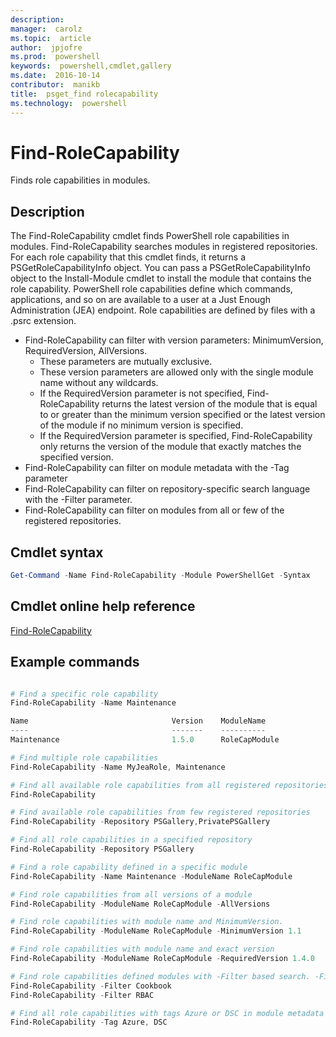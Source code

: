 ```yaml
---
description:  
manager:  carolz
ms.topic:  article
author:  jpjofre
ms.prod:  powershell
keywords:  powershell,cmdlet,gallery
ms.date:  2016-10-14
contributor:  manikb
title:  psget_find rolecapability
ms.technology:  powershell
---
```


# Find-RoleCapability

Finds role capabilities in modules.

## Description
The Find-RoleCapability cmdlet finds PowerShell role capabilities in modules. Find-RoleCapability searches modules in registered repositories. 
For each role capability that this cmdlet finds, it returns a PSGetRoleCapabilityInfo object. You can pass a PSGetRoleCapabilityInfo object to the Install-Module cmdlet to install the module that contains the role capability.
PowerShell role capabilities define which commands, applications, and so on are available to a user at a Just Enough Administration (JEA) endpoint. Role capabilities are defined by files with a .psrc extension.

- Find-RoleCapability can filter with version parameters: MinimumVersion, RequiredVersion, AllVersions.
  - These parameters are mutually exclusive.
  - These version parameters are allowed only with the single module name without any wildcards.
  - If the RequiredVersion parameter is not specified, Find-RoleCapability returns the latest version of the module that is equal to or greater than the minimum version specified or the latest version of the module if no minimum version is specified.
  - If the RequiredVersion parameter is specified, Find-RoleCapability only returns the version of the module that exactly matches the specified version.
- Find-RoleCapability can filter on module metadata with the -Tag parameter
- Find-RoleCapability can filter on repository-specific search language with the -Filter parameter.
- Find-RoleCapability can filter on modules from all or few of the registered repositories.

## Cmdlet syntax
```powershell
Get-Command -Name Find-RoleCapability -Module PowerShellGet -Syntax
```

## Cmdlet online help reference

[Find-RoleCapability](http://go.microsoft.com/fwlink/?LinkId=718029)

## Example commands
```powershell

# Find a specific role capability
Find-RoleCapability -Name Maintenance

Name                                Version    ModuleName                          Repository
----                                -------    ----------                          ----------
Maintenance                         1.5.0      RoleCapModule                       PrivatePSGallery

# Find multiple role capabilities
Find-RoleCapability -Name MyJeaRole, Maintenance

# Find all available role capabilities from all registered repositories
Find-RoleCapability

# Find available role capabilities from few registered repositories
Find-RoleCapability -Repository PSGallery,PrivatePSGallery

# Find all role capabilities in a specified repository
Find-RoleCapability -Repository PSGallery

# Find a role capability defined in a specific module
Find-RoleCapability -Name Maintenance -ModuleName RoleCapModule

# Find role capabilities from all versions of a module
Find-RoleCapability -ModuleName RoleCapModule -AllVersions

# Find role capabilities with module name and MinimumVersion.
Find-RoleCapability -ModuleName RoleCapModule -MinimumVersion 1.1

# Find role capabilities with module name and exact version
Find-RoleCapability -ModuleName RoleCapModule -RequiredVersion 1.4.0

# Find role capabilities defined modules with -Filter based search. -Filter searches in description and module names
Find-RoleCapability -Filter Cookbook
Find-RoleCapability -Filter RBAC

# Find all role capabilities with tags Azure or DSC in module metadata
Find-RoleCapability -Tag Azure, DSC

```


